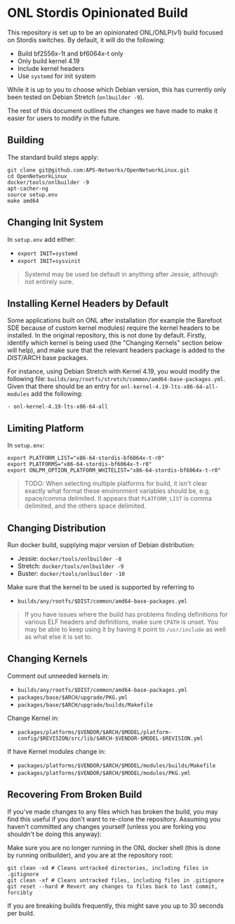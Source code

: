 ONL Stordis Opinionated Build
=============================

This repository is set up to be an opinionated ONL/ONLP(v1) build focused on
Stordis switches. By default, it will do the following:
- Build bf2556x-1t and bf6064x-t only
- Only build kernel 4.19
- Include kernel headers
- Use `systemd` for init system

While it is up to you to choose which Debian version, this has currently only
been tested on Debian Stretch (`onlbuilder -9`).

The rest of this document outlines the changes we have made to make it easier
for users to modify in the future.



Building
--------
The standard build steps apply:

    git clone git@github.com:APS-Networks/OpenNetworkLinux.git
    cd OpenNetworkLinux
    docker/tools/onlbuilder -9
    apt-cacher-ng
    source setup.env
    make amd64


Changing Init System
--------------------
In `setup.env` add either:
- `export INIT=systemd`
- `export INIT=sysvinit`

> Systemd may be used be default in anything after Jessie, although not entirely
> sure.


Installing Kernel Headers by Default
------------------------------------
Some applications built on ONL after installation (for example the Barefoot SDE
because of custom kernel modules) require the kernel headers to be installed. In
the original repository, this is not done by default. Firstly, identify which
kernel is being used (the "Changing Kernels" section below will help), and make 
sure that the relevant headers package is added to the $DIST/$ARCH base
packages.

For instance, using Debian Stretch with Kernel 4.19, you would modify the
following file: `builds/any/rootfs/stretch/common/amd64-base-packages.yml`.
Given that there should be an entry for `onl-kernel-4.19-lts-x86-64-all-modules`
add the following:

    - onl-kernel-4.19-lts-x86-64-all


Limiting Platform
-----------------

In `setup.env`:

    export PLATFORM_LIST="x86-64-stordis-bf6064x-t-r0"
    export PLATFORMS="x86-64-stordis-bf6064x-t-r0"
    export ONLPM_OPTION_PLATFORM_WHITELIST="x86-64-stordis-bf6064x-t-r0"

> TODO: When selecting multiple platforms for build, it isn't clear exactly what
> format these environment variables should be, e.g, space/comma delimited. It
> appears that `PLATFORM_LIST` is comma delimited, and the others space
> delimited.


Changing Distribution
---------------------

Run docker build, supplying major version of Debian distribution:
- Jessie: `docker/tools/onlbuilder -8`
- Stretch: `docker/tools/onlbuilder -9`
- Buster: `docker/tools/onlbuilder -10`

Make sure that the kernel to be used is supported by referring to
- `builds/any/rootfs/$DIST/common/amd64-base-packages.yml`

> If you have issues where the build has problems finding definitions for
> various ELF headers and definitions, make sure `CPATH` is unset. You may be 
> able to keep using it by having it point to `/usr/include` as well as what
> else it is set to.


Changing Kernels
----------------

Comment out unneeded kernels in:
- `builds/any/rootfs/$DIST/common/amd64-base-packages.yml`
- `packages/base/$ARCH/upgrade/PKG.yml`
- `packages/base/$ARCH/upgrade/builds/Makefile`

Change Kernel in:
- `packages/platforms/$VENDOR/$ARCH/$MODEL/platform-config/$REVISION/src/lib/$ARCH-$VENDOR-$MODEL-$REVISION.yml`

If have Kernel modules change in:
- `packages/platforms/$VENDOR/$ARCH/$MODEL/modules/builds/Makefile` 
- `packages/platforms/$VENDOR/$ARCH/$MODEL/modules/PKG.yml`



Recovering From Broken Build
----------------------------
If you've made changes to any files which has broken the build, you may find
this useful if you don't want to re-clone the repository. Assuming you haven't
committed any changes yourself (unless you are forking you shouldn't be doing
this anyway):

Make sure you are no longer running in the ONL docker shell (this is done by 
running onlbuilder), and you are at the repository root:

    git clean -xd # Cleans untracked directories, including files in .gitignore
    git clean -xf # Cleans untracked files, including files in .gitignore
    git reset --hard # Revert any changes to files back to last commit, forcibly

If you are breaking builds frequently, this might save you up to 30 seconds per
build.